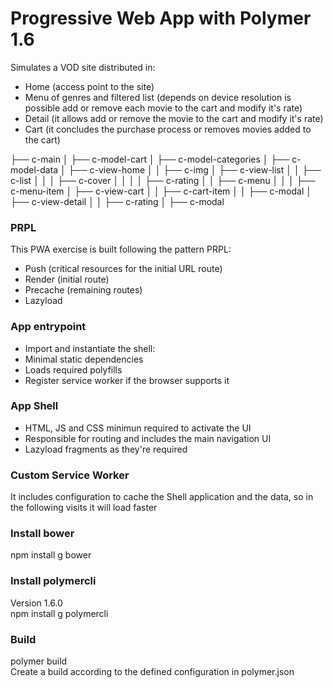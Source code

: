 # Progressive Web App with Polymer 1.6

Simulates a VOD site distributed in:
* Home (access point to the site)
* Menu of genres and filtered list (depends on device resolution is possible add or remove each movie to the cart and modify it's rate)
* Detail (it allows add or remove the movie to the cart and modify it's rate)
* Cart (it concludes the purchase process or removes movies added to the cart)

├── c-main
│   ├── c-model-cart
│   ├── c-model-categories
│   ├── c-model-data 
│   ├── c-view-home
│   │   ├── c-img
│   ├── c-view-list
│   │   ├── c-list
│   │   │   ├── c-cover
│   │   │   │   ├── c-rating
│   │   ├── c-menu
│   │   │   ├── c-menu-item
│   ├── c-view-cart 
│   │   ├── c-cart-item
│   │   ├── c-modal
│   ├── c-view-detail 
│   │   ├── c-rating
│   ├── c-modal

### PRPL
This PWA exercise is built following the pattern PRPL:
* Push (critical resources for the initial URL route)
* Render (initial route)
* Precache (remaining routes)
* Lazyload

### App entrypoint
* Import and instantiate the shell:
* Minimal static dependencies
* Loads required polyfills
* Register service worker if the browser supports it

### App Shell
* HTML, JS and CSS minimun required to activate the UI
* Responsible for routing and includes the main navigation UI
* Lazyload fragments as they're required

### Custom Service Worker
It includes configuration to cache the Shell application and the data, so in the following visits it will load faster

### Install bower
npm install g bower

### Install polymercli
Version 1.6.0   
npm install g polymercli

### Build
polymer build   
Create a build according to the defined configuration in polymer.json
